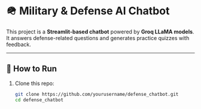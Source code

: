 # 🪖 Military & Defense AI Chatbot

This project is a **Streamlit-based chatbot** powered by **Groq LLaMA models**.  
It answers defense-related questions and generates practice quizzes with feedback.

---

## 🚀 How to Run

1. Clone this repo:
   ```bash
   git clone https://github.com/yourusername/defense_chatbot.git
   cd defense_chatbot
